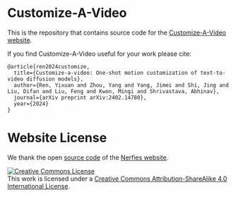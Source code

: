 # Customize-A-Video

This is the repository that contains source code for the [Customize-A-Video website](https://customize-a-video.github.io).

If you find Customize-A-Video useful for your work please cite:
```
@article{ren2024customize,
  title={Customize-a-video: One-shot motion customization of text-to-video diffusion models},
  author={Ren, Yixuan and Zhou, Yang and Yang, Jimei and Shi, Jing and Liu, Difan and Liu, Feng and Kwon, Mingi and Shrivastava, Abhinav},
  journal={arXiv preprint arXiv:2402.14780},
  year={2024}
}
```

# Website License

We thank the open [source code](https://github.com/nerfies/nerfies.github.io) of the [Nerfies website](https://nerfies.github.io/).

<a rel="license" href="http://creativecommons.org/licenses/by-sa/4.0/"><img alt="Creative Commons License" style="border-width:0" src="https://i.creativecommons.org/l/by-sa/4.0/88x31.png" /></a><br />This work is licensed under a <a rel="license" href="http://creativecommons.org/licenses/by-sa/4.0/">Creative Commons Attribution-ShareAlike 4.0 International License</a>.
